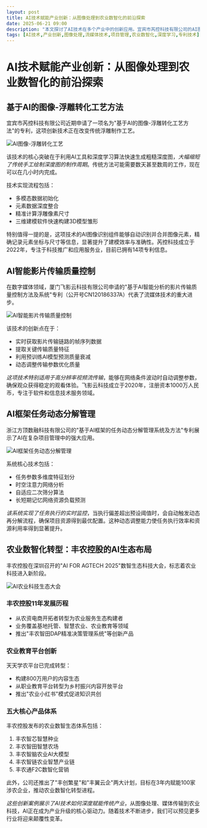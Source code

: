 ```yaml
---
layout: post
title: AI技术赋能产业创新：从图像处理到农业数智化的前沿探索
date: 2025-06-21 09:00
description: "本文探讨了AI技术在多个产业中的创新应用。宜宾市芮控科技有限公司的AI图像-浮雕转化技术大幅缩短了传统浮雕制作周期；厦门飞影云科技的AI智能影片传输质量控制优化了流媒体体验；浙江方顶数融的AI任务管理系统提升了项目管理效率；丰农控股则展示了AI在农业数智化转型中的全面布局，包括智慧农场、农业AI大模型等五大核心产品体系。这些案例表明AI正成为产业升级的核心驱动力，推动各行业实现颠覆性变革。"
tags: [AI技术,产业创新,图像处理,流媒体技术,项目管理,农业数智化,深度学习,专利技术]
---
```


# AI技术赋能产业创新：从图像处理到农业数智化的前沿探索

## 基于AI的图像-浮雕转化工艺方法

宜宾市芮控科技有限公司近期申请了一项名为"基于AI的图像-浮雕转化工艺方法"的专利，这项创新技术正在改变传统浮雕制作工艺。

![AI图像-浮雕转化工艺](https://s.coze.cn/t/RH8C6DjqboA/ "AI图像-浮雕转化工艺")

该技术的核心突破在于利用AI工具和深度学习算法快速生成粗糙深度图，*大幅缩短了传统手工绘制深度图的制作周期*。传统方法可能需要数天甚至数周的工作，现在可以在几小时内完成。

技术实现流程包括：
- 多模态数据初始化
- 元素数据深度整合
- 精准计算浮雕像素尺寸
- 三维建模软件快速构建3D模型雏形

特别值得一提的是，这项技术的AI图像识别组件能够自动识别并合并图像元素，精确记录元素坐标与尺寸等信息，显著提升了建模效率与准确性。芮控科技成立于2022年，专注于科技推广和应用服务业，目前已拥有14项专利信息。

## AI智能影片传输质量控制

在数字媒体领域，厦门飞影云科技有限公司申请的"基于AI智能分析的影片传输质量控制方法及系统"专利（公开号CN120186337A）代表了流媒体技术的重大进步。

![AI智能影片传输质量控制](https://s.coze.cn/t/j7SouiHEbBA/ "AI智能影片传输质量控制")

该技术的创新点在于：
- 实时获取影片传输链路的帧序列数据
- 提取关键传输质量特征
- 利用预训练AI模型预测质量衰减
- 动态调整传输参数优化质量

*这项技术特别适用于高分辨率视频流传输*，能够在网络条件波动时自动调整参数，确保观众获得稳定的观看体验。飞影云科技成立于2020年，注册资本1000万人民币，专注于软件和信息技术服务领域。

## AI框架任务动态分解管理

浙江方顶数融科技有限公司的"基于AI框架的任务动态分解管理系统及方法"专利展示了AI在复杂项目管理中的强大应用。

![AI框架任务动态分解管理](https://s.coze.cn/t/fX89acOy4dY/ "AI框架任务动态分解管理")

系统核心技术包括：
- 任务参数多维度特征划分
- 时空注意力网络分析
- 自适应二次筛分算法
- 长短期记忆网络资源负载预测

*该系统实现了任务执行的实时监控*，当执行偏差超出预设阈值时，会自动触发动态再分解流程，确保项目资源得到最优配置。这种动态调整能力使任务执行效率和资源利用率得到显著提升。

## 农业数智化转型：丰农控股的AI生态布局

丰农控股在深圳召开的"AI FOR AGTECH 2025"数智生态科技大会，标志着农业科技进入新阶段。

![AI农业科技生态大会](https://s.coze.cn/t/PXnhzyhxDhA/ "AI农业科技生态大会")

### 丰农控股11年发展历程
- 从农资电商开拓者转型为农业服务生态构建者
- 业务覆盖基地托管、智慧农业、农业教育等领域
- 推出"丰农智田DAP精准决策管理系统"等创新产品

### 农业教育平台创新
天天学农平台已完成转型：
- 构建800万用户的内容生态
- 从职业教育平台转型为乡村振兴内容开放平台
- 推出"农业小红书"模式促进知识共创

### 五大核心产品体系
丰农控股发布的农业数智生态体系包括：
1. 丰农智芯智慧种业
2. 丰农智田智慧农场
3. 丰农智脑农业AI大模型
4. 丰农智链农业智慧产业链
5. 丰农通F2C数智化营销

此外，公司还推出了"丰创繁星"和"丰翼云企"两大计划，目标在3年内赋能100家涉农企业，推动农业数智化转型进程。

*这些创新案例展示了AI技术如何深度赋能传统产业*，从图像处理、媒体传输到农业科技，AI正在成为产业升级的核心驱动力。随着技术不断进步，我们可以预见更多行业将迎来颠覆性变革。

